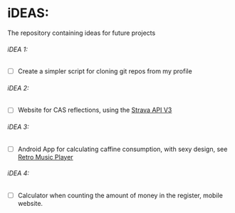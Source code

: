 # iDEAS:
The repository containing ideas for future projects

###### iDEA 1:
- [ ] Create a simpler script for cloning git repos from my profile

###### iDEA 2:
- [ ] Website for CAS reflections, using the [Strava API V3](https://developers.strava.com/docs/)

###### iDEA 3:
- [ ] Android App for calculating caffine consumption, with sexy design, see [Retro Music Player](https://github.com/h4h13/RetroMusicApp/blob/master/README.md)

###### iDEA 4:
- [ ] Calculator when counting the amount of money in the register, mobile website.
